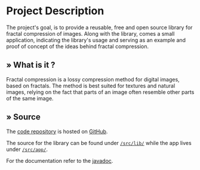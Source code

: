 Project Description
===================

The project's goal, is to provide a reusable, free and open source library
for fractal compression of images.
Along with the library, comes a small application, indicating the library's
usage and serving as an example and proof of concept of the ideas behind
fractal compression.

&raquo; What is it ?
---------------------
Fractal compression is a lossy compression method for digital images, based on
fractals. The method is best suited for textures and natural images, relying on
the fact that parts of an image often resemble other parts of the same image.

&raquo; Source
--------------
The [code repository][repo] is hosted on [GitHub][gh].

The source for the library can be found under [`/src/lib/`][lib]
while the app lives under [`/src/app/`][app].

For the documentation refer to the [javadoc][jd].

  [repo]: https://github.com/c00kiemon5ter/Fractal-Image-Compression
  [gh]: https://github.com/
  [lib]: https://github.com/c00kiemon5ter/Fractal-Image-Compression/tree/master/src/app
  [app]: https://github.com/c00kiemon5ter/Fractal-Image-Compression/tree/master/src/lib
  [jd]: javadoc/index.html


